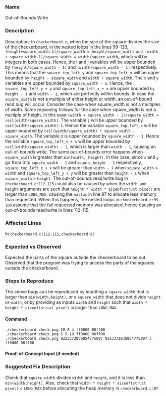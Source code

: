 ### Name
Out-of-Bounds Write

### Description
Description: In `checkerboard.c`, when the size of the square divides the size of the checkerboard, in the nested loops in the lines 99-120, `(height+square_width-1)/square_width = height/square_width and (width + square_width-1)/square_width = width/square_width`, which will be integers in both cases. Hence, the i and j variables will be upper bounded by `(height/square_width - 1)` and `(width/square_width - 1)` respectively. This means that the `square_top_left_y` and `square_top_left_x` will be upper bounded `by height - square_width` and `width - square_width`. The `x` and `y` variables are upper bounded by `square_width - 1`. Hence, the `square_top_left_y + y` and `square_top_left_x + x` are upper bounded `by height - 1` and `width - 1`, which are perfectly within bounds. In case the `square_width` is not a multiple of either height or width, an out-of-bound read bug will occur. Consider the case when square_width is not a multiples of width. Same reasoning follows for the case when square_width is not a multiple of height. In this case `(width + square_width - 1)/square_width = ceil(width/square_width)`. The variable `j` will be upper bounded by `ceil(width/square_width)-1`. Hence the variable `square_top_left_x` will be upper bounded by `ceil(width/square_width) * square_width - square_width`. The variable x is upper bounded by `square_width - 1`. Hence the variable `square_top_left_x + x` will be upper bounded by `ceil(width/square_width) - 1`, which is larger than `width - 1`, causing an out-of-bounds write. The same out-of-bounds error happens when `square_width` is greater than `min(width, height)`. In this case, since `x` and `y` go from 0 to `square_width - 1` and `square_height - 1` respectively, `square_top_left_x + x` will be greater than `width - 1` when `square_width` > `width` and `square_top_left_y + y` will be greater than `height - 1` when `square_width` > `height`.
The out-of-bounds read/write bug in `checkerboard.c:112-115` could also be caused by when the `width and height` arguments are such that `height * width * sizeof(struct pixel)` are larger than `LONG_MAX`, causing the `malloc` in line 87 to allocate less memory than requested. When this happens, the nested loops in `checkerboard.c:99-100` assume that the full requested memory was allocated, hence causing an out-of-bounds read/write in lines 112-115. 

### Affected Lines
In `checkerboard.c:112-115`, `checkerboard:87`

### Expected vs Observed
Expected the parts of the square outside the checkerboard to be cut. Observed that the program was trying to access the parts of the squares outside the checkerboard.

### Steps to Reproduce
The above bugs can be reproduced by inputting a `square_width` that is larger than `min(width,height)`, or a `square_width` that does not divide `height` or `width`, or by providing as inputs `width` and `height` such that `width * height * sizeof(struct pixel)` is larger than `LONG_MAX`.

#### Command

```
./checkerboard check.png 10 8 4 ff0000 00ff00
./checkerboard check.png 5 5 10 ff0000 00ff00
./checkerboard check.png 9223372036854775807 9223372036854775807 3 ff0000 00ff00
```
#### Proof-of-Concept Input (if needed)

### Suggested Fix Description
Check that `square_width` divides `width` and `height`, and it is less than `min(width,height)`. Also, check that `width * height * sizeof(struct pixel)` < `LONG_MAX` before allocating the heap memory in `checkerboard.c:87`